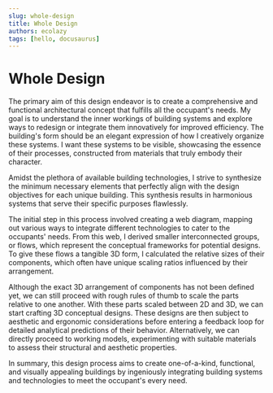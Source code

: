 ```yaml
---
slug: whole-design
title: Whole Design
authors: ecolazy
tags: [hello, docusaurus]
---
```


# Whole Design
The primary aim of this design endeavor is to create a comprehensive and functional architectural concept that fulfills all the occupant's needs. My goal is to understand the inner workings of building systems and explore ways to redesign or integrate them innovatively for improved efficiency. The building's form should be an elegant expression of how I creatively organize these systems. I want these systems to be visible, showcasing the essence of their processes, constructed from materials that truly embody their character.

Amidst the plethora of available building technologies, I strive to synthesize the minimum necessary elements that perfectly align with the design objectives for each unique building. This synthesis results in harmonious systems that serve their specific purposes flawlessly.

The initial step in this process involved creating a web diagram, mapping out various ways to integrate different technologies to cater to the occupants' needs. From this web, I derived smaller interconnected groups, or flows, which represent the conceptual frameworks for potential designs. To give these flows a tangible 3D form, I calculated the relative sizes of their components, which often have unique scaling ratios influenced by their arrangement.

Although the exact 3D arrangement of components has not been defined yet, we can still proceed with rough rules of thumb to scale the parts relative to one another. With these parts scaled between 2D and 3D, we can start crafting 3D conceptual designs. These designs are then subject to aesthetic and ergonomic considerations before entering a feedback loop for detailed analytical predictions of their behavior. Alternatively, we can directly proceed to working models, experimenting with suitable materials to assess their structural and aesthetic properties.

In summary, this design process aims to create one-of-a-kind, functional, and visually appealing buildings by ingeniously integrating building systems and technologies to meet the occupant's every need.





